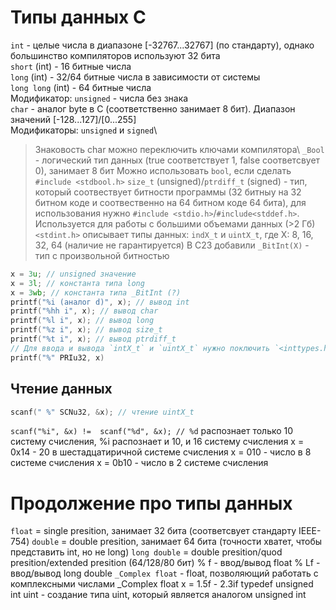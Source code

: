 # Типы данных C

`int` - целые числа в диапазоне [-32767...32767] (по стандарту), однако большинство компиляторов используют 32 бита\
`short` (int) - 16 битные числа\
`long` (int) - 32/64 битные числа в зависимости от системы\
`long long` (int) - 64 битные числа\
Модификатор: `unsigned` - числа без знака\
`char` - аналог byte в C (соответственно занимает 8 бит). Диапазон значений [-128...127]/[0...255]\
Модификаторы: `unsigned` и `signed`\
> Знаковость char можно переключить ключами компилятора\ 
`_Bool` - логический тип данных (true соответствует 1, false соответсвует 0), занимает 8 бит
Можно использовать `bool`, если сделать ```#include <stdbool.h>```
`size_t` (unsigned)/`ptrdiff_t` (signed) - тип, который соотвествует битности программы (32 битныу на 32 битном коде и соотвественно на 64 битном коде 64 бита), для использования нужно ```#include <stdio.h>```/```#include<stddef.h>```. Используется для работы с большими объемами данных (>2 Гб)
`<stdint.h>` описывает типы данных:
`indX_t` и `uintX_t`, где X: 8, 16, 32, 64 (наличие не гарантируется)
В C23 добавили `_BitInt(X)` - тип с произвольной битностью
``` C
x = 3u; // unsigned значение
x = 3l; // константа типа long
x = 3wb; // константа типа _BitInt (?)
printf("%i (аналог d)", x); // вывод int
printf("%hh i", x); // вывод char
printf("%l i", x); // вывод long
printf("%z i", x); // вывод size_t
printf("%t i", x); // вывод ptrdiff_t
// Для ввода и вывода `intX_t` и `uintX_t` нужно поключить `<inttypes.h>`
printf("%" PRIu32, x)
```

## Чтение данных

``` C
scanf(" %" SCNu32, &x); // чтение uintX_t
```
`scanf("%i", &x) !=  scanf("%d", &x); // %d` распознает только 10 систему счисления, %i распознает и 10, и 16 систему счисления
x = 0x14 - 20 в шестадцатиричной системе счисления
x = 010 - число в 8 системе счисления
x = 0b10 - число в 2 системе счисления

# Продолжение про типы данных 

`float` = single presition, занимает 32 бита (соответсвует стандарту IEEE-754)
`double` = double presition, занимает 64 бита (точности хватет, чтобы представить int, но не long)
`long double` = double presition/quod presition/extended presition (64/128/80 бит)
% f - ввод/вывод float
% Lf - ввод/вывод long double
`_Complex float` - float, позволяющий работать с комплексными числами
_Complex float x = 1.5f - 2.3if
typedef unsigned int uint - создание типа uint, который является аналогом unsigned int
